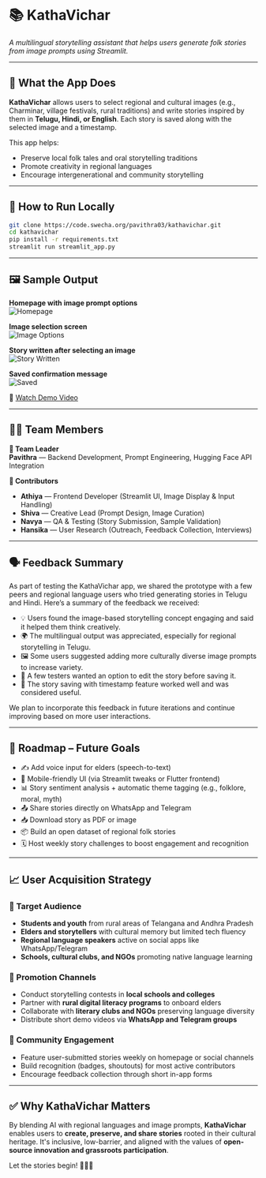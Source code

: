 # 📚 KathaVichar

_A multilingual storytelling assistant that helps users generate folk stories from image prompts using Streamlit._


---

## 🧩 What the App Does

**KathaVichar** allows users to select regional and cultural images (e.g., Charminar, village festivals, rural traditions) and write stories inspired by them in **Telugu, Hindi, or English**. Each story is saved along with the selected image and a timestamp.

This app helps:

- Preserve local folk tales and oral storytelling traditions  
- Promote creativity in regional languages  
- Encourage intergenerational and community storytelling  

---

## 🚀 How to Run Locally

```bash
git clone https://code.swecha.org/pavithra03/kathavichar.git
cd kathavichar
pip install -r requirements.txt
streamlit run streamlit_app.py
```

---

## 🖼️ Sample Output

**Homepage with image prompt options**  
![Homepage](https://code.swecha.org/pavithra03/kathavichar/-/raw/main/kathavichar_homepage.jpg)

**Image selection screen**  
![Image Options](https://code.swecha.org/pavithra03/kathavichar/-/raw/main/kathavichar_image_options.jpg)

**Story written after selecting an image**  
![Story Written](https://code.swecha.org/pavithra03/kathavichar/-/raw/main/kathavichar_story_written.jpg)

**Saved confirmation message**  
![Saved](https://code.swecha.org/pavithra03/kathavichar/-/raw/main/kathavichar_save_success.jpg)

🎥 [Watch Demo Video](https://code.swecha.org/pavithra03/kathavichar/-/raw/main/output/demovideo1.mp4)


---

## 👩‍💻 Team Members

**👤 Team Leader**  
**Pavithra** — Backend Development, Prompt Engineering, Hugging Face API Integration

**👥 Contributors**
- **Athiya** — Frontend Developer (Streamlit UI, Image Display & Input Handling)  
- **Shiva** — Creative Lead (Prompt Design, Image Curation)  
- **Navya** — QA & Testing (Story Submission, Sample Validation)  
- **Hansika** — User Research (Outreach, Feedback Collection, Interviews)

---
## 🗣️ Feedback Summary

As part of testing the KathaVichar app, we shared the prototype with a few peers and regional language users who tried generating stories in Telugu and Hindi. Here’s a summary of the feedback we received:

- 💡 Users found the image-based storytelling concept engaging and said it helped them think creatively.
- 🌍 The multilingual output was appreciated, especially for regional storytelling in Telugu.
- 🖼️ Some users suggested adding more culturally diverse image prompts to increase variety.
- 📝 A few testers wanted an option to edit the story before saving it.
- 💾 The story saving with timestamp feature worked well and was considered useful.

We plan to incorporate this feedback in future iterations and continue improving based on more user interactions.

---

## 🧠 Roadmap – Future Goals

- ✍️ Add voice input for elders (speech-to-text)
- 📱 Mobile-friendly UI (via Streamlit tweaks or Flutter frontend)
- 📊 Story sentiment analysis + automatic theme tagging (e.g., folklore, moral, myth)
- 📤 Share stories directly on WhatsApp and Telegram
- 📥 Download story as PDF or image
- 📦 Build an open dataset of regional folk stories
- 🗓️ Host weekly story challenges to boost engagement and recognition

---

## 📈 User Acquisition Strategy

### 🎯 Target Audience
- **Students and youth** from rural areas of Telangana and Andhra Pradesh
- **Elders and storytellers** with cultural memory but limited tech fluency
- **Regional language speakers** active on social apps like WhatsApp/Telegram
- **Schools, cultural clubs, and NGOs** promoting native language learning

### 📢 Promotion Channels
- Conduct storytelling contests in **local schools and colleges**
- Partner with **rural digital literacy programs** to onboard elders
- Collaborate with **literary clubs and NGOs** preserving language diversity
- Distribute short demo videos via **WhatsApp and Telegram groups**

### 🤝 Community Engagement
- Feature user-submitted stories weekly on homepage or social channels
- Build recognition (badges, shoutouts) for most active contributors
- Encourage feedback collection through short in-app forms

---

## ✅ Why KathaVichar Matters

By blending AI with regional languages and image prompts, **KathaVichar** enables users to **create, preserve, and share stories** rooted in their cultural heritage. It's inclusive, low-barrier, and aligned with the values of **open-source innovation and grassroots participation**.

Let the stories begin! 🌾📖✨